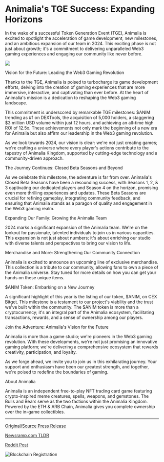 # Animalia's TGE Success: Expanding Horizons

In the wake of a successful Token Generation Event (TGE), Animalia is excited to spotlight the acceleration of game development, new milestones, and an ambitious expansion of our team in 2024. This exciting phase is not just about growth; it's a commitment to delivering unparalleled Web3 gaming experiences and engaging our community like never before.

![](https://blockchainwire.s3.amazonaws.com/FINPR/editor_image/c824fc4a-8238-4641-9e49-d45a96b2113d.jpg)

Vision for the Future: Leading the Web3 Gaming Revolution

Thanks to the TGE, Animalia is poised to turbocharge its game development efforts, delving into the creation of gaming experiences that are more immersive, interactive, and captivating than ever before. At the heart of Animalia's mission is a dedication to reshaping the Web3 gaming landscape.

This commitment is underscored by remarkable TGE milestones: $ANIM trending as #1 on DEXTools, the acquisition of 5,000 holders, a staggering $3 million USD volume within just 12 hours, and achieving an all-time high ROI of 12.5x. These achievements not only mark the beginning of a new era for Animalia but also affirm our leadership in the Web3 gaming revolution.

As we look towards 2024, our vision is clear: we're not just creating games; we're crafting a universe where every player's actions contribute to the tapestry of Animalia Kingdom, supported by cutting-edge technology and a community-driven approach.

The Journey Continues: Closed Beta Seasons and Beyond

As we celebrate this milestone, the adventure is far from over. Animalia's Closed Beta Seasons have been a resounding success, with Seasons 1, 2, & 3 captivating our dedicated players and Season 4 on the horizon, promising even more thrilling experiences and updates. These Beta Seasons are crucial for refining gameplay, integrating community feedback, and ensuring that Animalia stands as a paragon of quality and engagement in the Web3 gaming realm.

Expanding Our Family: Growing the Animalia Team

2024 marks a significant expansion of the Animalia team. We're on the lookout for passionate, talented individuals to join us in various capacities. This expansion is not just about numbers; it's about enriching our studio with diverse talents and perspectives to bring our vision to life.

Merchandise and More: Strengthening Our Community Connection

Animalia is excited to announce an upcoming line of exclusive merchandise. This collection is a tribute to our community, allowing fans to own a piece of the Animalia universe. Stay tuned for more details on how you can get your hands on these unique items.

$ANIM Token: Embarking on a New Journey

A significant highlight of this year is the listing of our token, $ANIM, on CEX Bitget. This milestone is a testament to our project's viability and the trust we've built within the community. The $ANIM token is more than a cryptocurrency; it's an integral part of the Animalia ecosystem, facilitating transactions, rewards, and a sense of ownership among our players.

Join the Adventure: Animalia's Vision for the Future

Animalia is more than a game studio; we're pioneers in the Web3 gaming revolution. With these developments, we're not just promising an innovative gaming platform; we're delivering a comprehensive ecosystem that rewards creativity, participation, and loyalty.

As we forge ahead, we invite you to join us in this exhilarating journey. Your support and enthusiasm have been our greatest strength, and together, we're poised to redefine the boundaries of gaming.

About Animalia

Animalia is an independent free-to-play NFT trading card game featuring crypto-inspired meme creatures, spells, weapons, and gemstones. The Bulls and Bears serve as the two factions within the Animalia Kingdom. Powered by the ETH & ARB Chain, Animalia gives you complete ownership over the in-game collectibles. 

---

[Original/Source Press Release](https://blockchainwire.io/press-release/animalias-tge-success-expanding-horizons)
                    

[Newsramp.com TLDR](None) 



[Reddit Post](https://www.reddit.com/r/GamingNewsRamp/comments/1bnm0rc/animalia_accelerates_game_development_and_expands/) 



![Blockchain Registration](https://cdn.newsramp.app/blockchainwire/qrcode/243/25/meanahqk.webp)
